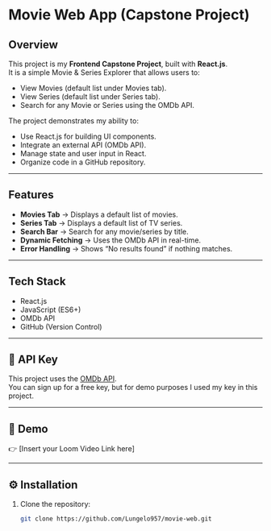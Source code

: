 #  Movie Web App (Capstone Project)

##  Overview
This project is my **Frontend Capstone Project**, built with **React.js**.  
It is a simple Movie & Series Explorer that allows users to:
- View Movies (default list under Movies tab).
- View Series (default list under Series tab).
- Search for any Movie or Series using the OMDb API.

The project demonstrates my ability to:
- Use React.js for building UI components.
- Integrate an external API (OMDb API).
- Manage state and user input in React.
- Organize code in a GitHub repository.

---

##  Features
- **Movies Tab** → Displays a default list of movies.
- **Series Tab** → Displays a default list of TV series.
- **Search Bar** → Search for any movie/series by title.
- **Dynamic Fetching** → Uses the OMDb API in real-time.
- **Error Handling** → Shows “No results found” if nothing matches.

---

##  Tech Stack
- React.js
- JavaScript (ES6+)
- OMDb API
- GitHub (Version Control)

---

## 🔑 API Key
This project uses the [OMDb API](http://www.omdbapi.com/).  
You can sign up for a free key, but for demo purposes I used my key in this project.  

---

## 📸 Demo
👉 [Insert your Loom Video Link here]  

---

## ⚙️ Installation
1. Clone the repository:
   ```bash
   git clone https://github.com/Lungelo957/movie-web.git
